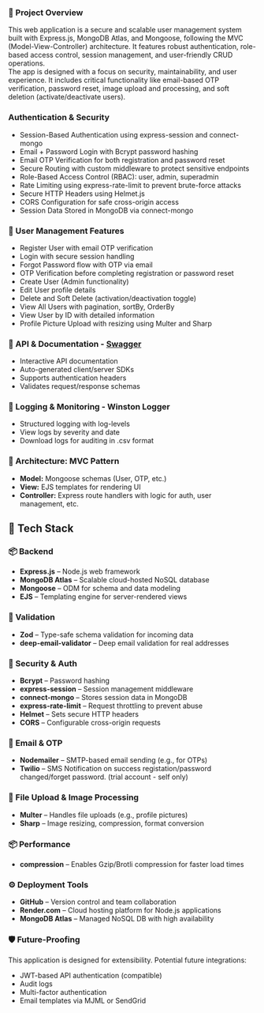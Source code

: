 <h3>🧾 Project Overview</h3>
<p>
This web application is a secure and scalable user management system built with Express.js, MongoDB Atlas, and Mongoose, following the MVC (Model-View-Controller) architecture. It features robust authentication, role-based access control, session management, and user-friendly CRUD operations.
<br />
The app is designed with a focus on security, maintainability, and user experience. It includes critical functionality like email-based OTP verification, password reset, image upload and processing, and soft deletion (activate/deactivate users).
</p>
 
<h3>Authentication & Security</h3>
<ul>
<li>Session-Based Authentication using express-session and connect-mongo</li>
<li>Email + Password Login with Bcrypt password hashing</li>
<li>Email OTP Verification for both registration and password reset</li>
<li>Secure Routing with custom middleware to protect sensitive endpoints</li>
<li>Role-Based Access Control (RBAC): user, admin, superadmin</li>
<li>Rate Limiting using express-rate-limit to prevent brute-force attacks</li>
<li>Secure HTTP Headers using Helmet.js</li>
<li>CORS Configuration for safe cross-origin access</li>
<li>Session Data Stored in MongoDB via connect-mongo</li>
</ul>

<h3>👤 User Management Features</h3>
<ul>
<li>Register User with email OTP verification</li>
<li>Login with secure session handling</li>
<li>Forgot Password flow with OTP via email</li>
<li>OTP Verification before completing registration or password reset</li>
<li>Create User (Admin functionality)</li>
<li>Edit User profile details</li>
<li>Delete and Soft Delete (activation/deactivation toggle)</li>
<li>View All Users with pagination, sortBy, OrderBy</li>
<li>View User by ID with detailed information</li>
<li>Profile Picture Upload with resizing using Multer and Sharp</li>
</ul>

<h3>📄 API & Documentation - <a href="https://session-auth-express-mongo.onrender.com/api-docs/" target="blank">Swagger</a></h3>
<ul>
<li>Interactive API documentation</li>
<li>Auto-generated client/server SDKs</li>
<li>Supports authentication headers</li>
<li>Validates request/response schemas</li>
</ul>


<h3>🔎 Logging & Monitoring - <strong>Winston Logger</strong></h3>
<ul>
<li>Structured logging with log-levels</li>
<li>View logs by severity and date</li>
<li>Download logs for auditing in .csv format</li>
</ul>
 
<h3>📘 Architecture: MVC Pattern</h3>
<ul>
<li><strong>Model:</strong> Mongoose schemas (User, OTP, etc.)</li>
<li><strong>View:</strong> EJS templates for rendering UI</li>
<li><strong>Controller:</strong> Express route handlers with logic for auth, user management, etc.</li>
</ul>




<h2>🧰 Tech Stack</h2>
<h3>📦 Backend</h3>
<ul>
<li><strong>Express.js</strong> – Node.js web framework</li>
<li><strong>MongoDB Atlas</strong> – Scalable cloud-hosted NoSQL database</li>
<li><strong>Mongoose</strong> – ODM for schema and data modeling</li>
<li><strong>EJS</strong> – Templating engine for server-rendered views</li>
</ul>

<h3>📑 Validation</h3>
<ul>
<li><strong>Zod</strong> – Type-safe schema validation for incoming data</li>
<li><strong>deep-email-validator</strong> – Deep email validation for real addresses</li>
</ul>

<h3>🔐 Security & Auth</h3>
<ul>
<li><strong>Bcrypt</strong> – Password hashing</li>
<li><strong>express-session</strong> – Session management middleware</li>
<li><strong>connect-mongo</strong> – Stores session data in MongoDB</li>
<li><strong>express-rate-limit</strong> – Request throttling to prevent abuse</li>
<li><strong>Helmet</strong> – Sets secure HTTP headers</li>
<li><strong>CORS</strong> – Configurable cross-origin requests</li>
</ul>

<h3>📧 Email & OTP</h3>
<ul>
<li><strong>Nodemailer</strong> – SMTP-based email sending (e.g., for OTPs)
<li><strong>Twilio</strong> –  SMS Notification on success registation/password changed/forget password. (trial account - self only)</h3>
</ul>

<h3>📁 File Upload & Image Processing</h3>
<ul>
<li><strong>Multer</strong> – Handles file uploads (e.g., profile pictures)</li>
<li><strong>Sharp</strong> – Image resizing, compression, format conversion</li>
</ul>

<h3>📦 Performance</h3>
<ul>
<li><strong>compression</strong> – Enables Gzip/Brotli compression for faster load times</li>
</ul>


<h3>⚙️ Deployment Tools</h3>
<ul>
<li><strong>GitHub</strong> – Version control and team collaboration</li>
<li><strong>Render.com</strong> – Cloud hosting platform for Node.js applications</li>
<li><strong>MongoDB Atlas</strong> – Managed NoSQL DB with high availability</li>
</ul>



<h3>🛡️ Future-Proofing</h3>
<p>This application is designed for extensibility. Potential future integrations:</p>
<ul>
<li>JWT-based API authentication (compatible)</li>
<li>Audit logs</li>
<li>Multi-factor authentication</li>
<li>Email templates via MJML or SendGrid</li>
</ul>